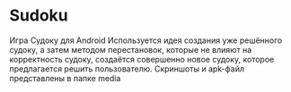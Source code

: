 # Sudoku
Игра Судоку для Android
Используется идея создания уже решённого судоку, а затем методом перестановок, которые не влияют на корректность судоку,
создаётся совершенно новое судоку, которое предлагается решить пользователю.
Скриншоты и apk-файл представлены в папке media
